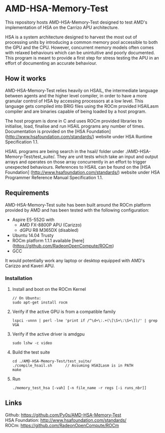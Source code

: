 # AMD-HSA-Memory-Test
This repository hosts AMD-HSA-Memory-Test designed to test AMD's implementation of HSA on the Carrizo APU architecture.

HSA is a system architecture designed to harvest the most out of processing units by introducing a common memory pool accessible to both the GPU and the CPU.
However, concurrent memory models often comes with relaxed behaviours which can be unintuitive and poorly documented. This program is meant to provide a first step for stress testing the APU in an effort of documenting an accurate behaviour.

## How it works
AMD-HSA-Memory-Test relies heavily on HSAIL, the intermediate language  between agents and the higher level compiler, in order to have a more granular control of HSA by accessing processors at a low level. This language gets compiled into BRIG files using the ROCm provided HSAILasm compiler and are binaries capable of being loaded by a host program.

The host program is done in C and uses ROCm provided libraries to initialise, load, finalise and run HSAIL programs any number of times. Documentation is provided on the [HSA Foundation] (http://www.hsafoundation.com/standards/) website under HSA Runtime Specification 1.1.

HSAIL programs are being search in the hsail/ folder under ./AMD-HSA-Memory-Test/test_suite/. They are unit tests which take an input and output arrays and operates on those array concurrently in an effort to trigger unexpected behaviours. References to HSAIL can be found on the [HSA Foundation] (http://www.hsafoundation.com/standards/) website under HSA Programmer Reference Manual Specification 1.1.

## Requirements

AMD-HSA-Memory-Test suite has been built around the ROCm platform provided by AMD and has been tested with the following configuration:

* Aspire E5-552G with
	* AMD FX-8800P APU (Carizzo)
	* dGPU R8 M365DX (disabled)
* Ubuntu 14.04 Trusty
* ROCm platform 1.1.1 available [here] (https://github.com/RadeonOpenCompute/ROCm)
* GCC

It would potentially work any laptop or desktop equipped with AMD's Carizzo and Kaveri APU.

### Installation

1. Install and boot on the ROCm Kernel

	```shell
	// On Ubuntu:
	sudo apt-get install rocm
	```

2. Verify if the active GPU is from a compatible family

	```shell
	lspci -vnnn | perl -lne 'print if /^\d+\:.+(\[\S+\:\S+\])/' | grep VGA
	```

3. Verify if the active driver is amdgpu

	```shell
	sudo lshw -c video
	```

4. Build the test suite
	
	```shell
	cd ./AMD-HSA-Memory-Test/test_suite/
	./compile_hsail.sh		// Assuming HSAILasm is in PATH
	make
	```
5. Run

	```shell
	./memory_test_hsa [-vah] [-n file_name -r regs [-i runs_nbr]]
	```
## Links
Github: https://github.com/Py0s/AMD-HSA-Memory-Test  
HSA Foundation: http://www.hsafoundation.com/standards/  
ROCm: https://github.com/RadeonOpenCompute/ROCm